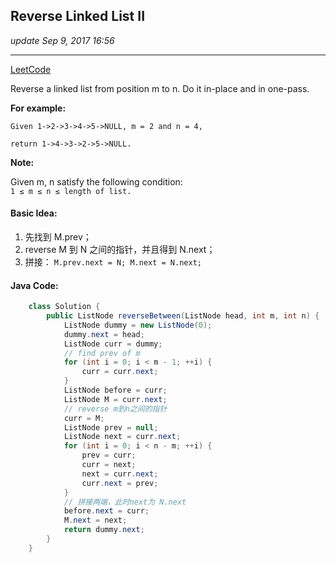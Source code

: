 ## Reverse Linked List II
_update Sep 9, 2017 16:56_

---
[LeetCode](https://leetcode.com/problems/reverse-linked-list-ii/description/)

Reverse a linked list from position m to n. Do it in-place and in one-pass.

**For example:**

    Given 1->2->3->4->5->NULL, m = 2 and n = 4,
    
    return 1->4->3->2->5->NULL.

**Note:**

Given m, n satisfy the following condition:  
`1 ≤ m ≤ n ≤ length of list.`

#### Basic Idea:
1. 先找到 M.prev；
2. reverse M 到 N 之间的指针，并且得到 N.next；
3. 拼接： `M.prev.next = N; M.next = N.next;`

#### Java Code:
```java
    class Solution {
        public ListNode reverseBetween(ListNode head, int m, int n) {
            ListNode dummy = new ListNode(0);
            dummy.next = head;
            ListNode curr = dummy;
            // find prev of m
            for (int i = 0; i < m - 1; ++i) {
                curr = curr.next;
            }
            ListNode before = curr;
            ListNode M = curr.next;
            // reverse m到n之间的指针
            curr = M;
            ListNode prev = null;
            ListNode next = curr.next;
            for (int i = 0; i < n - m; ++i) {
                prev = curr;
                curr = next;
                next = curr.next;
                curr.next = prev;
            }
            // 拼接两端，此时next为 N.next
            before.next = curr;
            M.next = next;
            return dummy.next;
        }
    }
```



